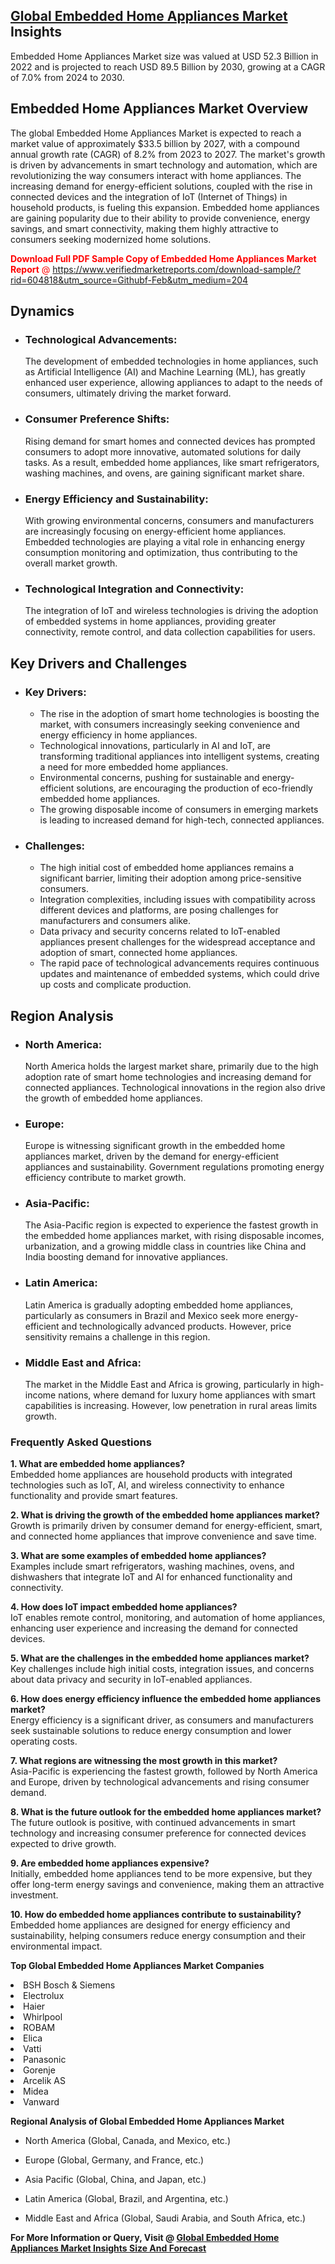 <h2><a href="https://www.verifiedmarketreports.com/download-sample/?rid=604818&amp;utm_source=Githubf&amp;utm_medium=204" target="_blank">Global Embedded Home Appliances Market</a> Insights</h2><p>Embedded Home Appliances Market size was valued at USD 52.3 Billion in 2022 and is projected to reach USD 89.5 Billion by 2030, growing at a CAGR of 7.0% from 2024 to 2030.</p><p> <h2>Embedded Home Appliances Market Overview</h2> <p>The global Embedded Home Appliances Market is expected to reach a market value of approximately $33.5 billion by 2027, with a compound annual growth rate (CAGR) of 8.2% from 2023 to 2027. The market's growth is driven by advancements in smart technology and automation, which are revolutionizing the way consumers interact with home appliances. The increasing demand for energy-efficient solutions, coupled with the rise in connected devices and the integration of IoT (Internet of Things) in household products, is fueling this expansion. Embedded home appliances are gaining popularity due to their ability to provide convenience, energy savings, and smart connectivity, making them highly attractive to consumers seeking modernized home solutions.</p> <p><p><span class=""><span style="color: #ff0000;"><strong>Download Full PDF Sample Copy of Embedded Home Appliances Market Report</strong> @ </span><a href="https://www.verifiedmarketreports.com/download-sample/?rid=604818&amp;utm_source=Githubf-Feb&amp;utm_medium=204" target="_blank">https://www.verifiedmarketreports.com/download-sample/?rid=604818&amp;utm_source=Githubf-Feb&amp;utm_medium=204</a></span></p></p> <h2>Dynamics</h2> <ul> <li><h3>Technological Advancements:</h3> The development of embedded technologies in home appliances, such as Artificial Intelligence (AI) and Machine Learning (ML), has greatly enhanced user experience, allowing appliances to adapt to the needs of consumers, ultimately driving the market forward.</li> <li><h3>Consumer Preference Shifts:</h3> Rising demand for smart homes and connected devices has prompted consumers to adopt more innovative, automated solutions for daily tasks. As a result, embedded home appliances, like smart refrigerators, washing machines, and ovens, are gaining significant market share.</li> <li><h3>Energy Efficiency and Sustainability:</h3> With growing environmental concerns, consumers and manufacturers are increasingly focusing on energy-efficient home appliances. Embedded technologies are playing a vital role in enhancing energy consumption monitoring and optimization, thus contributing to the overall market growth.</li> <li><h3>Technological Integration and Connectivity:</h3> The integration of IoT and wireless technologies is driving the adoption of embedded systems in home appliances, providing greater connectivity, remote control, and data collection capabilities for users.</li> </ul> <h2>Key Drivers and Challenges</h2> <ul> <li><h3>Key Drivers:</h3> <ul> <li>The rise in the adoption of smart home technologies is boosting the market, with consumers increasingly seeking convenience and energy efficiency in home appliances.</li> <li>Technological innovations, particularly in AI and IoT, are transforming traditional appliances into intelligent systems, creating a need for more embedded home appliances.</li> <li>Environmental concerns, pushing for sustainable and energy-efficient solutions, are encouraging the production of eco-friendly embedded home appliances.</li> <li>The growing disposable income of consumers in emerging markets is leading to increased demand for high-tech, connected appliances.</li> </ul> </li> <li><h3>Challenges:</h3> <ul> <li>The high initial cost of embedded home appliances remains a significant barrier, limiting their adoption among price-sensitive consumers.</li> <li>Integration complexities, including issues with compatibility across different devices and platforms, are posing challenges for manufacturers and consumers alike.</li> <li>Data privacy and security concerns related to IoT-enabled appliances present challenges for the widespread acceptance and adoption of smart, connected home appliances.</li> <li>The rapid pace of technological advancements requires continuous updates and maintenance of embedded systems, which could drive up costs and complicate production.</li> </ul> </li> </ul> <h2>Region Analysis</h2> <ul> <li><h3>North America:</h3> North America holds the largest market share, primarily due to the high adoption rate of smart home technologies and increasing demand for connected appliances. Technological innovations in the region also drive the growth of embedded home appliances.</li> <li><h3>Europe:</h3> Europe is witnessing significant growth in the embedded home appliances market, driven by the demand for energy-efficient appliances and sustainability. Government regulations promoting energy efficiency contribute to market growth.</li> <li><h3>Asia-Pacific:</h3> The Asia-Pacific region is expected to experience the fastest growth in the embedded home appliances market, with rising disposable incomes, urbanization, and a growing middle class in countries like China and India boosting demand for innovative appliances.</li> <li><h3>Latin America:</h3> Latin America is gradually adopting embedded home appliances, particularly as consumers in Brazil and Mexico seek more energy-efficient and technologically advanced products. However, price sensitivity remains a challenge in this region.</li> <li><h3>Middle East and Africa:</h3> The market in the Middle East and Africa is growing, particularly in high-income nations, where demand for luxury home appliances with smart capabilities is increasing. However, low penetration in rural areas limits growth.</li> </ul> <h3>Frequently Asked Questions</h3> <p><b>1. What are embedded home appliances?</b><br>Embedded home appliances are household products with integrated technologies such as IoT, AI, and wireless connectivity to enhance functionality and provide smart features.</p> <p><b>2. What is driving the growth of the embedded home appliances market?</b><br>Growth is primarily driven by consumer demand for energy-efficient, smart, and connected home appliances that improve convenience and save time.</p> <p><b>3. What are some examples of embedded home appliances?</b><br>Examples include smart refrigerators, washing machines, ovens, and dishwashers that integrate IoT and AI for enhanced functionality and connectivity.</p> <p><b>4. How does IoT impact embedded home appliances?</b><br>IoT enables remote control, monitoring, and automation of home appliances, enhancing user experience and increasing the demand for connected devices.</p> <p><b>5. What are the challenges in the embedded home appliances market?</b><br>Key challenges include high initial costs, integration issues, and concerns about data privacy and security in IoT-enabled appliances.</p> <p><b>6. How does energy efficiency influence the embedded home appliances market?</b><br>Energy efficiency is a significant driver, as consumers and manufacturers seek sustainable solutions to reduce energy consumption and lower operating costs.</p> <p><b>7. What regions are witnessing the most growth in this market?</b><br>Asia-Pacific is experiencing the fastest growth, followed by North America and Europe, driven by technological advancements and rising consumer demand.</p> <p><b>8. What is the future outlook for the embedded home appliances market?</b><br>The future outlook is positive, with continued advancements in smart technology and increasing consumer preference for connected devices expected to drive growth.</p> <p><b>9. Are embedded home appliances expensive?</b><br>Initially, embedded home appliances tend to be more expensive, but they offer long-term energy savings and convenience, making them an attractive investment.</p> <p><b>10. How do embedded home appliances contribute to sustainability?</b><br>Embedded home appliances are designed for energy efficiency and sustainability, helping consumers reduce energy consumption and their environmental impact.</p> </p><p><strong>Top Global Embedded Home Appliances Market Companies</strong></p><div data-test-id=""><p><li>BSH Bosch & Siemens</li><li> Electrolux</li><li> Haier</li><li> Whirlpool</li><li> ROBAM</li><li> Elica</li><li> Vatti</li><li> Panasonic</li><li> Gorenje</li><li> Arcelik AS</li><li> Midea</li><li> Vanward</li></p><div><strong>Regional Analysis of&nbsp;Global Embedded Home Appliances Market</strong></div><ul><li dir="ltr"><p dir="ltr">North America&nbsp;(Global, Canada, and Mexico, etc.)</p></li><li dir="ltr"><p dir="ltr">Europe (Global, Germany, and France, etc.)</p></li><li dir="ltr"><p dir="ltr">Asia Pacific&nbsp;(Global, China, and Japan, etc.)</p></li><li dir="ltr"><p dir="ltr">Latin America&nbsp;(Global, Brazil, and Argentina, etc.)</p></li><li dir="ltr">Middle East and Africa&nbsp;(Global, Saudi Arabia, and South Africa, etc.)</li></ul><p><strong>For More Information or Query, Visit @&nbsp;</strong><strong><a href="https://www.verifiedmarketreports.com/product/embedded-home-appliances-market/?utm_source=Githubf&amp;utm_medium=204" target="_blank">Global Embedded Home Appliances Market Insights Size And Forecast</a></strong></p></div>
